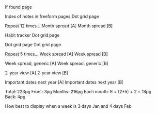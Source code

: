 If found page

Index of notes in freeform pages
Dot grid page

Repeat 12 times...
  Month spread [A]
  Month spread [B]

  Habit tracker
  Dot grid page

  Dot grid page
  Dot grid page

  Repeat 5 times...
    Week spread [A]
    Week spread [B]

  Week spread, generic [A]
  Week spread, generic [B]

2-year view [A]
2-year view [B]

Important dates next year [A]
Important dates next year [B]




Total: 223pg
  Front: 3pg
  Months: 216pg
    Each month: 6 + (2*5) + 2 = 18pg
  Back: 4pg




How best to display when a week is 3 days Jan and 4 days Feb
